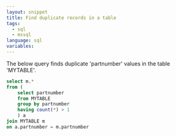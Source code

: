 ```yaml
---
layout: snippet
title: Find duplicate records in a table
tags:
  - sql
  - mssql
language: sql
variables:
---
```


The below query finds duplicate 'partnumber' values in the table 'MYTABLE'.

```sql
select m.*
from (
    select partnumber
    from MYTABLE
    group by partnumber
    having count(*) > 1
    ) a
join MYTABLE m
on a.partnumber = m.partnumber
```